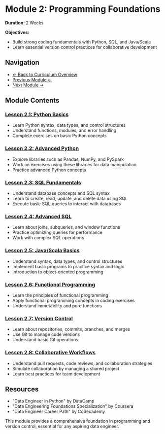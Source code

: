 # Module 2: Programming Foundations

**Duration:** 2 Weeks

**Objectives:**
- Build strong coding fundamentals with Python, SQL, and Java/Scala
- Learn essential version control practices for collaborative development

## Navigation
- [← Back to Curriculum Overview](../README.md)
- [Previous Module ←](../01-introduction-to-data-engineering/README.md)
- [Next Module →](../03-data-warehousing-and-database-management/README.md)

## Module Contents

### [Lesson 2.1: Python Basics](./2.1-python-basics.md)
- Learn Python syntax, data types, and control structures
- Understand functions, modules, and error handling
- Complete exercises on basic Python concepts

### [Lesson 2.2: Advanced Python](./2.2-advanced-python.md)
- Explore libraries such as Pandas, NumPy, and PySpark
- Work on exercises using these libraries for data manipulation
- Practice advanced Python concepts

### [Lesson 2.3: SQL Fundamentals](./2.3-sql-fundamentals.md)
- Understand database concepts and SQL syntax
- Learn to create, read, update, and delete data using SQL
- Execute basic SQL queries to interact with databases

### [Lesson 2.4: Advanced SQL](./2.4-advanced-sql.md)
- Learn about joins, subqueries, and window functions
- Practice optimizing queries for performance
- Work with complex SQL operations

### [Lesson 2.5: Java/Scala Basics](./2.5-java-scala-basics.md)
- Understand syntax, data types, and control structures
- Implement basic programs to practice syntax and logic
- Introduction to object-oriented programming

### [Lesson 2.6: Functional Programming](./2.6-functional-programming.md)
- Learn the principles of functional programming
- Apply functional programming concepts in coding exercises
- Understand immutability and pure functions

### [Lesson 2.7: Version Control](./2.7-version-control.md)
- Learn about repositories, commits, branches, and merges
- Use Git to manage code versions
- Understand basic Git operations

### [Lesson 2.8: Collaborative Workflows](./2.8-collaborative-workflows.md)
- Understand pull requests, code reviews, and collaboration strategies
- Simulate collaboration by managing a shared project
- Learn best practices for team development

## Resources
- "Data Engineer in Python" by DataCamp
- "Data Engineering Foundations Specialization" by Coursera
- "Data Engineer Career Path" by Codecademy

This module provides a comprehensive foundation in programming and version control, essential for any aspiring data engineer. 